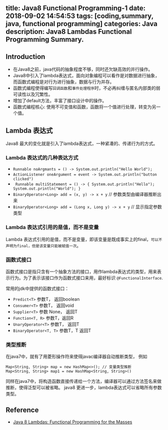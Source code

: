 title: Java8 Functional Programming-1
date: 2018-09-02 14:54:53
tags: [coding,summary, java, functional programming]
categories:  Java 
description: Java8 Lambdas Functional Programming Summary.
---

## Introduction

- 在Java8之前，java代码的抽象程度不够，同时还欠缺高效的并行操作。
- Java8中引入了lambda表达式，面向对象编程可以看作是对数据进行抽象，而函数式编程是对行为进行抽象，数据与行为并存。
- 函数式编程使得编写`回调函数`和`事件处理程序`时，不必再纠缠与匿名内部类的弱可读性以及冗繁性。
- 增加了default方法，丰富了接口设计中的操作。
- 函数式编程核心: 使用不可变值和函数，函数将一个值进行处理，转变为另一个值。

## Lambda 表达式

Java8 最大的变化就是引入了lambda表达式，一种紧凑的、传递行为的方式。

### Lambda 表达式的几种表达方式

- `Runnable noArgmants = () -> System.out.println("Hello World");`
- `ActionListener oneArgument = event -> System.out.println("button clicked")`
- ` Runnable multiStatement = () -> { System.out.println("Hello"); System.out.println("World"); }`
- `BinaryOperator<Long> add = (x, y) -> x + y` // 参数类型由编译器推断出来
- `BinaryOperator<Long> add = (Long x, Long y) -> x + y` // 显示指定参数类型

### Lambda 表达式引用的是值，而不是变量

Lambda 表达式引用的是值，而不是变量，即该变量是既成事实上的final，`可以不声明为final，但是该变量只能被赋值一次`。

### 函数式接口 

函数式接口是指只含有一个抽象方法的接口，用作lambda表达式的类型，用来表示行为。为了表示该接口作为函数式接口来用，最好标识 `@FunctionalInterface`.

常用的jdk中提供的函数式接口：

- `Predict<T>` 参数T， 返回boolean
- `Consumer<T>` 参数T， 返回void
- `Supplier<T>` 参数 None， 返回T
- `Function<T, R>` 参数T，返回R
- `UnaryOperator<T>` 参数T， 返回T
- `BinaryOperator<T, T>` 参数T，T 返回T

### 类型推断

在java7中，就有了用菱形操作符来使得javac编译器自动推断类型， 例如

```
Map<String, String> map = new HashMap<>(); // 变量类型推断
Map<String, String> map1 = new HashMap<String, String>()
```
同样在java7中，将构造函数直接传递给一个方法，编译器可以通过方法签名来做推断，使得泛型可以被省略。
java8 更进一步，lambda表达式可以省略所有参数类型。


## Reference
- [Java 8 Lambdas: Functional Programming for the Masses](https://www.amazon.com/Java-Lambdas-Functional-Programming-Masses/dp/1449370772)

